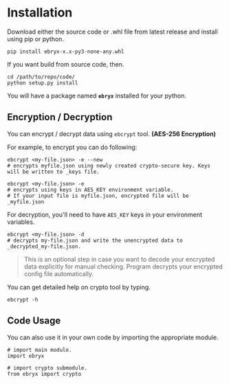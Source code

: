 # Installation
Download either the source code or .whl file from latest release and install using pip or python.
```
pip install ebryx-x.x-py3-none-any.whl
```
If you want build from source code, then.
```
cd /path/to/repo/code/
python setup.py install
```
You will have a package named **`ebryx`** installed for your python.

## Encryption / Decryption
You can encrypt / decrypt data using `ebcrypt` tool. **(AES-256 Encryption)**

For example, to encrypt you can do following:
```
ebcrypt <my-file.json> -e --new
# encrypts myfile.json using newly created crypto-secure key. Keys will be written to _keys file.

ebcrypt <my-file.json> -e
# encrypts using keys in AES_KEY environment variable.
# If your input file is myfile.json, encrypted file will be _myfile.json
```

For decryption, you'll need to have `AES_KEY` keys in your environment variables.
```
ebcrypt <my-file.json> -d
# decrypts my-file.json and write the unencrypted data to _decrypted_my-file.json.
```
> This is an optional step in case you want to decode your encrypted data explicitly for manual checking. Program decrypts your encrypted config file automatically.

You can get detailed help on crypto tool by typing.
```
ebcrypt -h
```

## Code Usage
You can also use it in your own code by importing the appropriate module.
```
# import main module.
import ebryx 

# import crypto submodule.
from ebryx import crypto
```
